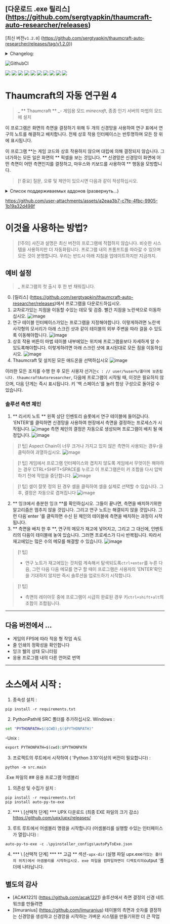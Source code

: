 ## [다운로드 .exe 릴리스] (https://github.com/sergtyapkin/thaumcraft-auto-researcher/releases)
[최신 버전`v1.2.0`] (https://github.com/sergtyapkin/thaumcraft-auto-researcher/releases/tag/v1.2.0))
<details>
<summary>Changelog:</summary>

- 구성은 AppData에 저장됩니다. 다시 시작하면 더 이상 응용 프로그램을 다시 구성 할 필요가 없습니다.
- 이제 신경망이 표의 측면을 결정합니다!
이로 인한 연구 속도는 10 배 이상 증가했습니다.
- 로컬 캐싱으로 인해 신경망의 속도 향상
- 얇은 제어를위한 주요 조합이 추가되었습니다
-Stop 연구 체제가 추가되었습니다

>`v1.2._`- 몇 가지 신경과 실종의 기술을 갖춘 모든 측면의 구성

>`v1.1._`- 사용자 변경 가능성이있는 신경망을 사용하여 테이블의 측면 구성

>`v1.0._`- 사용자의 테이블의 측면 구성

>`v0 ._._` - 사전 관련 MVP 버전
</details>



![GithubCI](https://github.com/SergTyapkin/thaumcraft-auto-researcher/actions/workflows/auto-translate-readme.yml/badge.svg)

[![](https://img.shields.io/badge/русский-_?style=for-the-badge&logo=readme&color=white)](https://github.com/SergTyapkin/thaumcraft-auto-researcher/blob/README_TRANSLATIONS/russian_README.md)
[![](https://img.shields.io/badge/english-_?style=for-the-badge&logo=readme&color=white)](https://github.com/SergTyapkin/thaumcraft-auto-researcher/blob/README_TRANSLATIONS/english_README.md)
[![](https://img.shields.io/badge/中文(简体)-_?style=for-the-badge&logo=readme&color=white)](https://github.com/SergTyapkin/thaumcraft-auto-researcher/blob/README_TRANSLATIONS/chinese%20(simplified)_README.md)
[![](https://img.shields.io/badge/中文(传统)-_?style=for-the-badge&logo=readme&color=white)](https://github.com/SergTyapkin/thaumcraft-auto-researcher/blob/README_TRANSLATIONS/chinese%20(traditional)_README.md)
[![](https://img.shields.io/badge/arabic(العربية)-_?style=for-the-badge&logo=readme&color=white)](https://github.com/SergTyapkin/thaumcraft-auto-researcher/blob/README_TRANSLATIONS/arabic_README.md)
[![](https://img.shields.io/badge/español-_?style=for-the-badge&logo=readme&color=white)](https://github.com/SergTyapkin/thaumcraft-auto-researcher/blob/README_TRANSLATIONS/spanish_README.md)
[![](https://img.shields.io/badge/italiano-_?style=for-the-badge&logo=readme&color=white)](https://github.com/SergTyapkin/thaumcraft-auto-researcher/blob/README_TRANSLATIONS/italian_README.md)
[![](https://img.shields.io/badge/Deutsch-_?style=for-the-badge&logo=readme&color=white)](https://github.com/SergTyapkin/thaumcraft-auto-researcher/blob/README_TRANSLATIONS/dutch_README.md)
[![](https://img.shields.io/badge/hindi(हिन्दी)-_?style=for-the-badge&logo=readme&color=white)](https://github.com/SergTyapkin/thaumcraft-auto-researcher/blob/README_TRANSLATIONS/hindi_README.md)
[![](https://img.shields.io/badge/korean(한국어)-_?style=for-the-badge&logo=readme&color=white)](https://github.com/SergTyapkin/thaumcraft-auto-researcher/blob/README_TRANSLATIONS/korean_README.md)



# Thaumcraft의 자동 연구원 4
> _ ** Thaumcraft ** _- 게임용 모드 _minecraft_, 종종 인기 서버의 마법의 모드에 설치

이 프로그램은 화면의 측면을 결정하기 위해 두 개의 신경망을 사용하여 연구 표에서 연구의 노트를 해결하고 배치합니다.
전체 상호 작용 인터페이스는 반투명하며 모든 창 위에 표시됩니다.

이 프로그램 **는 게임 코드와 상호 작용하지 않으며 대립에 의해 결정되지 않습니다.
그녀가하는 모든 일은 화면의 ** 픽셀을 보는 것입니다. ** 신경망은 신경망이 화면에 어떤 측면이 어떤 측면인지를 결정하고, 마우스와 키보드를 사용하여 ** 행동을 모방합니다.

> [! 중요]
> 질문, 오류 및 제안이 있으시면 다음과 같이 작성하십시오.

<details>
<summary>Список поддерживаемых аддонов (развернуть...)</summary>

- 마법 꿀벌
- 금지 된 마법
- 탐욕
- 심판
-Gregtech Newhorizons
-Thaumic 부츠
- 식물 애드온
- 엘리시움
-Thaumic 계시
- 필수 Thaumaturgy
-Abyssalcraft 통합
</details>

https://github.com/user-attachments/assets/a2eaa3b7-c7fe-4fbc-9905-1b19a32d498f




# 이것을 사용하는 방법?
> [!주의]
> 사진과 설명은 최신 버전의 프로그램에 적합하지 않습니다. 비슷한 시스템을 사용하지만 더 자동화됩니다. 프로그램 내의 프롬프트를 따라갈 수 있으며 모든 것이 분명합니다.
> 우리는 반드시 아래 지침을 업데이트하지만 지금까지.

## 예비 설정
> _ 프로그램의 첫 출시 후 한 번 채워집니다.
0. [릴리스] (https://github.com/sergtyapkin/thaumcraft-auto-researcher/releases)에서 프로그램을 다운로드하십시오.
1. 교차로가있는 지점을 이동할 수있는 데모 및 검증.
빨간 지점을 노란색으로 이동하십시오.
![image](https://github.com/SergTyapkin/thaumcraft-auto-researcher/blob/master/README_images/enroll.png?raw=true)
2. 연구 테이블 인터페이스가있는 프로그램을 지정해야합니다.
이렇게하려면 노란색 사각형의 모서리가 아래 스크린 샷과 같이 테이블의 외부 주변을 따라 걸을 수 있도록 이동해야합니다.
![image](https://github.com/SergTyapkin/thaumcraft-auto-researcher/blob/master/README_images/find_table.png?raw=true)
3. 상호 작용 버튼이 마법 테이블 내부에있는 위치에 프로그램을보다 자세하게 알 수 있도록해야합니다.
이렇게하려면 아래 스크린 샷에 표시된대로 모든 점을 이동하십시오.
![image](https://github.com/SergTyapkin/thaumcraft-auto-researcher/blob/master/README_images/setup_controls.png?raw=true)
4. Thaumcraft 및 설치된 모든 애드온을 선택하십시오
![image](https://github.com/SergTyapkin/thaumcraft-auto-researcher/blob/master/README_images/setup_version_and_addons.png?raw=true) 

이러한 모든 조치를 수행 한 후 모든 사용자 선거는`c : // user/%user%/폴더에 보존됩니다. thaumcraftAutoresearcher`,
다음에 프로그램이 시작될 때, 이것은 필요하지 않으며, 다음 단계는 즉시 표시됩니다.
키 '백 스페이스'를 눌러 항상 구성으로 돌아갈 수 있습니다.

### 솔루션 측면 체인
1. ** 리서치 노트 ** 왼쪽 상단 인벤토리 슬롯에서 연구 테이블에 들어갑니다.
'ENTER'를 클릭하면 신경망을 사용하여 현장에서 측면을 결정하는 프로세스가 시작됩니다.
![image](https://github.com/SergTyapkin/thaumcraft-auto-researcher/blob/master/README_images/prepare_to_solving_aspects.png?raw=true)
측면 체인의 결정은 자동으로 생성되며 프로그램이 배치 될 예정입니다.
![image](https://github.com/SergTyapkin/thaumcraft-auto-researcher/blob/master/README_images/aspects_solved.png?raw=true)

> [! 팁]
> Aspect Chain이 너무 크거나 가지고 있지 않은 측면이 사용되는 경우`r`을 클릭하여 과열하십시오.
![image](https://github.com/SergTyapkin/thaumcraft-auto-researcher/blob/master/README_images/aspects_rerolled.png?raw=true)

> [! 팁]
> 게임에서 프로그램 인터페이스와 겹치지 않도록 게임에서 무엇이든 해야하는 경우`CTRL+SHIFT+SPACE를 누르고
이 프로그램은이 키 조합을 다시 압박하기 전에 작업을 중단합니다.
![image](https://github.com/SergTyapkin/thaumcraft-auto-researcher/blob/master/README_images/program_paused.png?raw=true)

> [! 팁]
> 셀이 잘못 정의 된 경우 셀을 클릭하여 셀을 실제로 선택할 수 있습니다.
그 후, 결정은 자동으로 겹쳐집니다
![image](https://github.com/SergTyapkin/thaumcraft-auto-researcher/blob/master/README_images/setup_table_aspects.png?raw=true)
2. ** 잉크에서 충분한 잉크 **를 확인하십시오. 그들이 끝나면, 측면을 배치하기위한 알고리즘은 멈추지 않을 것입니다.
그리고 연구 노트는 해결되지 않을 것입니다.
그런 다음`enter '를 클릭하면 수신 된 체인의 테이블에 측면을 배치하는 과정이 시작됩니다.
3. ** 측면을 배치 한 후 **, 연구의 메모가 재고에 넣어지고,
그리고 그 대신에, 인벤토리의 다음이 테이블에 놓여 있습니다.
그러면 프로세스가 다시 반복됩니다. 따라서 재고에있는 많은 수의 메모를 해결할 수 있습니다.
![image](https://github.com/SergTyapkin/thaumcraft-auto-researcher/blob/master/README_images/next_research_putted.png?raw=true)

> [! 팁]
> - 연구 노트가 재고에있는 것처럼 계속해서 탐색되도록`ctrl+enter`를 누른 다음, 그런 다음
다음 메모를 연구 할 때이 프로그램은 사용자의 'ENTER'확인을 기대하지 않지만 즉시 솔루션을 업로드하기 시작합니다.

> [! 팁]
> - 측면의 레이아웃 중에 프로그램이 시급히 완료된 경우 키`ctrl+shift+alt`의 조합이 조합됩니다.


---------


## 다음 버전에서 ...
- 게임의 FPS에 따라 적응 형 작업 속도
- 줄 인쇄의 정확성을 확인합니다
- 잉크 웰의 상태 모니터링
- 응용 프로그램 내의 다른 언어로 번역


---------

# 소스에서 시작 :
1. 종속성 설치 :
```shell
pip install -r requirements.txt
```

2. PythonPath에 SRC 폴더를 추가하십시오.
Windows :
```cmd
set "PYTHONPATH=$($CWD);$($PYTHONPATH)"
```
-Unix :
```cmd
export PYTHONPATH=$(cwd):$PYTHONPATH
```

3. 프로젝트의 루트에서 시작하여 ( 'Python 3.10'이상의 버전이 필요합니다) :
```shell
python -m src.main
```


.Exe 파일의 ## 응용 프로그램 어셈블리
1. 의존성 및 수집가 설치 :
```shell
pip install -r requirements.txt
pip install auto-py-to-exe
```

2. *** \ [선택적 단계] *** UPX 다운로드 (최종 EXE 파일의 크기 감소)
https://github.com/upx/upx/releases/


3. 루트 루트에서 어셈블리 명령을 시작합니다 (어셈블리를 실행할 수있는 인터페이스가 열립니다) :
```shell
auto-py-to-exe -c .\pyinstaller_configs\autoPyToExe.json
```

4. *** \ [선택적 단계] *** ** 고급 ** 섹션`-upx-dir` (실행 파일 upx.exe`가있는 폴더의 위치)에서 어셈블리를 시작하십시오.
exe 파일을 컴파일하면이 디렉토리의`output '폴더에 나타납니다.


## 별도의 감사
- [ACAK1221] (https://github.com/acak1221) 솔루션에서 측면 결정의 신경 네트워크를 만들려면
- [limuranius] (https://github.com/limuranius) 테이블의 측면과 숫자를 결정하는 신경망을 생성하고 신경망을 시작하는 가벼운 시스템을 만들기위한 더 큰 작업